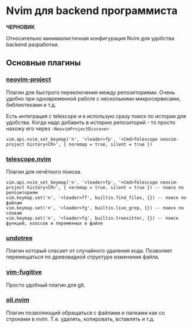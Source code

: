 # Nvim для backend программиста

**ЧЕРНОВИК**

Относительно минималистичная конфигурация Nvim для удобства backend разработки.

## Основные плагины

### [neovim-project](https://github.com/coffebar/neovim-project)
Плагин для быстрого переключения между репозиториями. Очень удобно при одновременной работе с несколькими микросервисами, библиотеками и т.д.

Есть интеграция с telescope и я использую сразу поиск по истории для удобства. Когда надо добавить в историю репозиторий - то просто нахожу его через `:NeovimProjectDiscover`.

```
vim.api.nvim_set_keymap('n', '<leader>fp', '<Cmd>Telescope neovim-project history<CR>', { noremap = true, silent = true })
```

### [telescope.nvim](https://github.com/nvim-telescope/telescope.nvim)
Плагин для нечёткого поиска.

```
vim.api.nvim_set_keymap('n', '<leader>fp', '<Cmd>Telescope neovim-project history<CR>', { noremap = true, silent = true }) -- поиск по репозиториям
vim.keymap.set('n', '<leader>ff', builtin.find_files, {}) -- поиск по файлам
vim.keymap.set('n', '<leader>fg', builtin.live_grep, {}) -- поиск по словам
vim.keymap.set('n', '<leader>fq', builtin.treesitter, {}) -- поиск функций, классов и переменных в файле
```

### [undotree](https://github.com/mbbill/undotree)
Плагин который спасает от случайного удаления кода. Позволяет перемещаться по древовидной структуре изменения файла.

### [vim-fugitive](https://github.com/tpope/vim-fugitive)
Просто удобный плагин для git.

### [oil.nvim](https://github.com/stevearc/oil.nvim)
Плагин позволяющий обращаться с файлами и папками как со строками в nvim. Т.е. удалять, копировать, вставлять и т.д.


